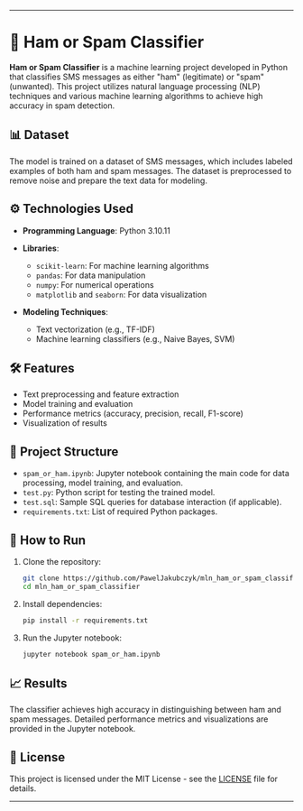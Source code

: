 ---

# 🧠 Ham or Spam Classifier

**Ham or Spam Classifier** is a machine learning project developed in Python that classifies SMS messages as either "ham" (legitimate) or "spam" (unwanted). This project utilizes natural language processing (NLP) techniques and various machine learning algorithms to achieve high accuracy in spam detection.

## 📊 Dataset

The model is trained on a dataset of SMS messages, which includes labeled examples of both ham and spam messages. The dataset is preprocessed to remove noise and prepare the text data for modeling.

## ⚙️ Technologies Used

* **Programming Language**: Python 3.10.11
* **Libraries**:

  * `scikit-learn`: For machine learning algorithms
  * `pandas`: For data manipulation
  * `numpy`: For numerical operations
  * `matplotlib` and `seaborn`: For data visualization
* **Modeling Techniques**:

  * Text vectorization (e.g., TF-IDF)
  * Machine learning classifiers (e.g., Naive Bayes, SVM)

## 🛠 Features

* Text preprocessing and feature extraction
* Model training and evaluation
* Performance metrics (accuracy, precision, recall, F1-score)
* Visualization of results

## 📁 Project Structure

* `spam_or_ham.ipynb`: Jupyter notebook containing the main code for data processing, model training, and evaluation.
* `test.py`: Python script for testing the trained model.
* `test.sql`: Sample SQL queries for database interaction (if applicable).
* `requirements.txt`: List of required Python packages.

## 🚀 How to Run

1. Clone the repository:

   ```bash
   git clone https://github.com/PawelJakubczyk/mln_ham_or_spam_classifier.git
   cd mln_ham_or_spam_classifier
   ```

2. Install dependencies:

   ```bash
   pip install -r requirements.txt
   ```

3. Run the Jupyter notebook:

   ```bash
   jupyter notebook spam_or_ham.ipynb
   ```

## 📈 Results

The classifier achieves high accuracy in distinguishing between ham and spam messages. Detailed performance metrics and visualizations are provided in the Jupyter notebook.

## 📄 License

This project is licensed under the MIT License - see the [LICENSE](LICENSE) file for details.

---